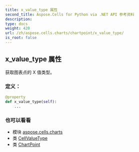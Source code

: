 ```yaml
---
title: x_value_type 属性
second_title: Aspose.Cells for Python via .NET API 参考资料
description:
type: docs
weight: 420
url: /zh/aspose.cells.charts/chartpoint/x_value_type/
is_root: false
---
```

## x_value_type 属性

获取图表点的 X 值类型。
### 定义：
```python
@property
def x_value_type(self):
    ...
```

### 也可以看看
* 模块 [aspose.cells.charts](../../)
* 类 [CellValueType](/cells/python-net/zh/aspose.cells/cellvaluetype)
* 类 [ChartPoint](/cells/python-net/zh/aspose.cells.charts/chartpoint)
